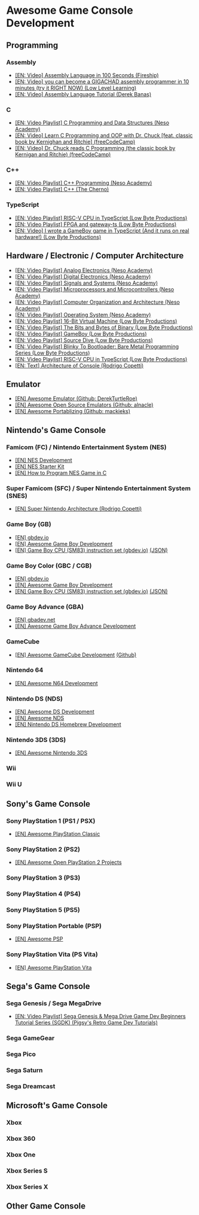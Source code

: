 # Awesome Game Console Development

## Programming

### Assembly

- [[EN: Video] Assembly Language in 100 Seconds (Fireship)](https://www.youtube.com/watch?v=4gwYkEK0gOk)
- [[EN: Video] you can become a GIGACHAD assembly programmer in 10 minutes (try it RIGHT NOW) (Low Level Learning)](https://www.youtube.com/watch?v=6S5KRJv-7RU)
- [[EN: Video] Assembly Language Tutorial (Derek Banas)](https://www.youtube.com/watch?v=ViNnfoE56V8)

### C

- [[EN: Video Playlist] C Programming and Data Structures (Neso Academy)](https://www.youtube.com/playlist?list=PLBlnK6fEyqRhX6r2uhhlubuF5QextdCSM)
- [[EN: Video] Learn C Programming and OOP with Dr. Chuck [feat. classic book by Kernighan and Ritchie] (freeCodeCamp)](https://www.youtube.com/watch?v=PaPN51Mm5qQ)
- [[EN: Video] Dr. Chuck reads C Programming (the classic book by Kernigan and Ritchie) (freeCodeCamp)](https://www.youtube.com/watch?v=j-_s8f5K30I)

### C++

- [[EN: Video Playlist] C++ Programming (Neso Academy)](https://www.youtube.com/playlist?list=PLBlnK6fEyqRh6isJ01MBnbNpV3ZsktSyS)
- [[EN: Video Playlist] C++ (The Cherno)](https://www.youtube.com/playlist?list=PLlrATfBNZ98dudnM48yfGUldqGD0S4FFb)

### TypeScript

- [[EN: Video Playlist] RISC-V CPU in TypeScript (Low Byte Productions)](https://www.youtube.com/playlist?list=PLP29wDx6QmW4sXTvFYgbHrLygqH8_oNEH)
- [[EN: Video Playlist] FPGA and gateway-ts (Low Byte Productions)](https://www.youtube.com/playlist?list=PLP29wDx6QmW7oI7nhYLic8qU6NX3k_EOz)
- [[EN: Video] I wrote a GameBoy game in TypeScript (And it runs on real hardware!) (Low Byte Productions)](https://www.youtube.com/watch?v=TIlx5nBnx-o)

## Hardware / Electronic / Computer Architecture

- [[EN: Video Playlist] Analog Electronics (Neso Academy)](https://www.youtube.com/playlist?list=PLBlnK6fEyqRiw-GZRqfnlVIBz9dxrqHJS)
- [[EN: Video Playlist] Digital Electronics (Neso Academy)](https://www.youtube.com/playlist?list=PLBlnK6fEyqRjMH3mWf6kwqiTbT798eAOm)
- [[EN: Video Playlist] Signals and Systems (Neso Academy)](https://www.youtube.com/playlist?list=PLBlnK6fEyqRhG6s3jYIU48CqsT5cyiDTO)
- [[EN: Video Playlist] Microprocessors and Microcontrollers (Neso Academy)](https://www.youtube.com/playlist?list=PLBlnK6fEyqRgyFCCgqdcBowmSp_BTKs4F)
- [[EN: Video Playlist] Computer Organization and Architecture (Neso Academy)](https://www.youtube.com/playlist?list=PLBlnK6fEyqRgLLlzdgiTUKULKJPYc0A4q)
- [[EN: Video Playlist] Operating System (Neso Academy)](https://www.youtube.com/playlist?list=PLBlnK6fEyqRiVhbXDGLXDk_OQAeuVcp2O)
- [[EN: Video Playlist] 16-Bit Virtual Machine (Low Byte Productions)](https://www.youtube.com/playlist?list=PLP29wDx6QmW5DdwpdwHCRJsEubS5NrQ9b)
- [[EN: Video Playlist] The Bits and Bytes of Binary (Low Byte Productions)](https://www.youtube.com/playlist?list=PLP29wDx6QmW47oPsNBFNEi_SYTOLDJXqQ)
- [[EN: Video Playlist] GameBoy (Low Byte Productions)](https://www.youtube.com/playlist?list=PLP29wDx6QmW6sfQpsO2qNfCGDaKCUJDSC)
- [[EN: Video Playlist] Source Dive (Low Byte Productions)](https://www.youtube.com/playlist?list=PLP29wDx6QmW4Mw8mgvP87Zk33LRcKA9bl)
- [[EN: Video Playlist] Blinky To Bootloader: Bare Metal Programming Series (Low Byte Productions)](https://www.youtube.com/playlist?list=PLP29wDx6QmW7HaCrRydOnxcy8QmW0SNdQ)
- [[EN: Video Playlist] RISC-V CPU in TypeScript (Low Byte Productions)](https://www.youtube.com/playlist?list=PLP29wDx6QmW4sXTvFYgbHrLygqH8_oNEH)
- [[EN: Text] Architecture of Console (Rodrigo Copetti)](https://www.copetti.org/writings/consoles)

## Emulator

- [[EN] Awesome Emulator (Github: DerekTurtleRoe)](https://github.com/DerekTurtleRoe/awesome-emulators)
- [[EN] Awesome Open Source Emulators (Github: alnacle)](https://github.com/alnacle/awesome-emulators)
- [[EN] Awesome Portablizing (Github: mackieks)](https://github.com/mackieks/awesome-portablizing)

## Nintendo's Game Console

### Famicom (FC) / Nintendo Entertainment System (NES)

- [[EN] NES Development](https://github.com/denisenepraunig/nes-development)
- [[EN] NES Starter Kit](https://github.com/igwgames/nes-starter-kit)
- [[EN] How to Program NES Game in C](https://nesdoug.com/)

### Super Famicom (SFC) / Super Nintendo Entertainment System (SNES)

- [[EN] Super Nintendo Architecture (Rodrigo Copetti)](https://www.copetti.org/writings/consoles/super-nintendo/)

### Game Boy (GB)

- [[EN] gbdev.io](https://gbdev.io/)
- [[EN] Awesome Game Boy Development](https://github.com/gbdev/awesome-gbdev)
- [[EN] Game Boy CPU (SM83) instruction set (gbdev.io)](https://gbdev.io/gb-opcodes/optables) [(JSON)](https://gbdev.io/gb-opcodes/Opcodes.json)

### Game Boy Color (GBC / CGB)

- [[EN] gbdev.io](https://gbdev.io/)
- [[EN] Awesome Game Boy Development](https://github.com/gbdev/awesome-gbdev)
- [[EN] Game Boy CPU (SM83) instruction set (gbdev.io)](https://gbdev.io/gb-opcodes/optables) [(JSON)](https://gbdev.io/gb-opcodes/Opcodes.json)

### Game Boy Advance (GBA)

- [[EN] gbadev.net](https://gbadev.net/)
- [[EN] Awesome Game Boy Advance Development](https://github.com/gbadev-org/awesome-gbadev)

### GameCube

- [[EN] Awesome GameCube Development](https://gamecube.dev/) [(Github)](https://github.com/command-tab/awesome-gamecube-development)

### Nintendo 64

- [[EN] Awesome N64 Development](https://github.com/command-tab/awesome-n64-development)

### Nintendo DS (NDS)

- [[EN] Awesome DS Development](https://github.com/asiekierka/awesome-dsdev)
- [[EN] Awesome NDS](https://github.com/ninjaraven/awesome-nds)
- [[EN] Nintendo DS Homebrew Development](https://github.com/jdriselvato/NDS-Homebrew-Development)

### Nintendo 3DS (3DS)

- [[EN] Awesome Nintendo 3DS](https://github.com/kuragehimekurara1/Awesome-Nintendo-3DS)

### Wii

### Wii U

## Sony's Game Console

### Sony PlayStation 1 (PS1 / PSX)

- [[EN] Awesome PlayStation Classic](https://github.com/WillemRB/awesome-playstation-classic)

### Sony PlayStation 2 (PS2)

- [[EN] Awesome Open PlayStation 2 Projects](https://github.com/terremoth/awesome-ps2)

### Sony PlayStation 3 (PS3)

### Sony PlayStation 4 (PS4)

### Sony PlayStation 5 (PS5)

### Sony PlayStation Portable (PSP)

- [[EN] Awesome PSP](https://github.com/normanbon/awesome-psp)

### Sony PlayStation Vita (PS Vita)

- [[EN] Awesome PlayStation Vita](https://github.com/MuxaJlbl4/Awesome-PlayStation-Vita)

## Sega's Game Console

### Sega Genesis / Sega MegaDrive

- [[EN: Video Playlist] Sega Genesis & Mega Drive Game Dev Beginners Tutorial Series (SGDK) (Pigsy's Retro Game Dev Tutorials)](https://www.youtube.com/playlist?list=PL1xqkpO_SvY2_rSwHTBIBxXMqmek--GAb)

### Sega GameGear

### Sega Pico

### Sega Saturn

### Sega Dreamcast

## Microsoft's Game Console

### Xbox

### Xbox 360

### Xbox One

### Xbox Series S

### Xbox Series X

## Other Game Console
